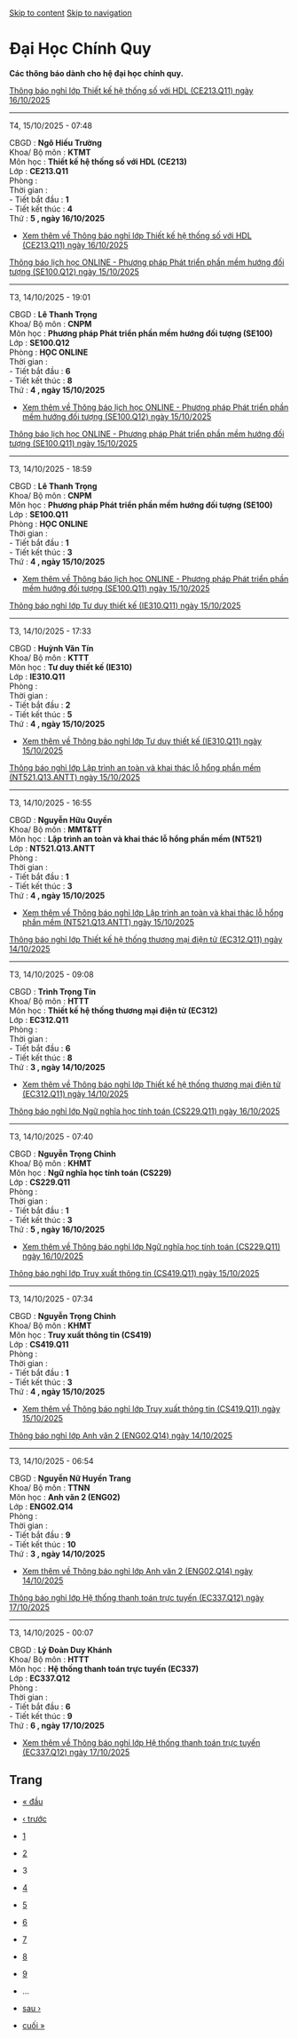 [Skip to content](https://daa.uit.edu.vn/thongbaochinhquy?page=2#main)
 [Skip to navigation](https://daa.uit.edu.vn/thongbaochinhquy?page=2#main-nav)

Đại Học Chính Quy
=================

**Các thông báo dành cho hệ đại học chính quy.**

[Thông báo nghỉ lớp Thiết kế hệ thống số với HDL (CE213.Q11) ngày 16/10/2025](https://daa.uit.edu.vn/node/36747)

-----------------------------------------------------------------------------------------------------------------

T4, 15/10/2025 - 07:48

CBGD : **Ngô Hiếu Trường**  
Khoa/ Bộ môn : **KTMT**  
Môn học : **Thiết kế hệ thống số với HDL (CE213)**  
Lớp : **CE213.Q11**  
Phòng :  
Thời gian :  
\- Tiết bắt đầu : **1**  
\- Tiết kết thúc : **4**  
Thứ : **5 , ngày 16/10/2025**

*   [Xem thêm về Thông báo nghỉ lớp Thiết kế hệ thống số với HDL (CE213.Q11) ngày 16/10/2025](https://daa.uit.edu.vn/node/36747 "Thông báo nghỉ lớp Thiết kế hệ thống số với HDL (CE213.Q11) ngày 16/10/2025")
    

[Thông báo lịch học ONLINE - Phương pháp Phát triển phần mềm hướng đối tượng (SE100.Q12) ngày 15/10/2025](https://daa.uit.edu.vn/node/36746)

---------------------------------------------------------------------------------------------------------------------------------------------

T3, 14/10/2025 - 19:01

CBGD : **Lê Thanh Trọng**  
Khoa/ Bộ môn : **CNPM**  
Môn học : **Phương pháp Phát triển phần mềm hướng đối tượng (SE100)**  
Lớp : **SE100.Q12**  
Phòng : **HỌC ONLINE**  
Thời gian :  
\- Tiết bắt đầu : **6**  
\- Tiết kết thúc : **8**  
Thứ : **4 , ngày 15/10/2025**

*   [Xem thêm về Thông báo lịch học ONLINE - Phương pháp Phát triển phần mềm hướng đối tượng (SE100.Q12) ngày 15/10/2025](https://daa.uit.edu.vn/node/36746 "Thông báo lịch học ONLINE - Phương pháp Phát triển phần mềm hướng đối tượng (SE100.Q12) ngày 15/10/2025")
    

[Thông báo lịch học ONLINE - Phương pháp Phát triển phần mềm hướng đối tượng (SE100.Q11) ngày 15/10/2025](https://daa.uit.edu.vn/node/36745)

---------------------------------------------------------------------------------------------------------------------------------------------

T3, 14/10/2025 - 18:59

CBGD : **Lê Thanh Trọng**  
Khoa/ Bộ môn : **CNPM**  
Môn học : **Phương pháp Phát triển phần mềm hướng đối tượng (SE100)**  
Lớp : **SE100.Q11**  
Phòng : **HỌC ONLINE**  
Thời gian :  
\- Tiết bắt đầu : **1**  
\- Tiết kết thúc : **3**  
Thứ : **4 , ngày 15/10/2025**

*   [Xem thêm về Thông báo lịch học ONLINE - Phương pháp Phát triển phần mềm hướng đối tượng (SE100.Q11) ngày 15/10/2025](https://daa.uit.edu.vn/node/36745 "Thông báo lịch học ONLINE - Phương pháp Phát triển phần mềm hướng đối tượng (SE100.Q11) ngày 15/10/2025")
    

[Thông báo nghỉ lớp Tư duy thiết kế (IE310.Q11) ngày 15/10/2025](https://daa.uit.edu.vn/node/36744)

----------------------------------------------------------------------------------------------------

T3, 14/10/2025 - 17:33

CBGD : **Huỳnh Văn Tín**  
Khoa/ Bộ môn : **KTTT**  
Môn học : **Tư duy thiết kế (IE310)**  
Lớp : **IE310.Q11**  
Phòng :  
Thời gian :  
\- Tiết bắt đầu : **2**  
\- Tiết kết thúc : **5**  
Thứ : **4 , ngày 15/10/2025**

*   [Xem thêm về Thông báo nghỉ lớp Tư duy thiết kế (IE310.Q11) ngày 15/10/2025](https://daa.uit.edu.vn/node/36744 "Thông báo nghỉ lớp Tư duy thiết kế (IE310.Q11) ngày 15/10/2025")
    

[Thông báo nghỉ lớp Lập trình an toàn và khai thác lỗ hổng phần mềm (NT521.Q13.ANTT) ngày 15/10/2025](https://daa.uit.edu.vn/node/36743)

-----------------------------------------------------------------------------------------------------------------------------------------

T3, 14/10/2025 - 16:55

CBGD : **Nguyễn Hữu Quyền**  
Khoa/ Bộ môn : **MMT&TT**  
Môn học : **Lập trình an toàn và khai thác lỗ hổng phần mềm (NT521)**  
Lớp : **NT521.Q13.ANTT**  
Phòng :  
Thời gian :  
\- Tiết bắt đầu : **1**  
\- Tiết kết thúc : **3**  
Thứ : **4 , ngày 15/10/2025**

*   [Xem thêm về Thông báo nghỉ lớp Lập trình an toàn và khai thác lỗ hổng phần mềm (NT521.Q13.ANTT) ngày 15/10/2025](https://daa.uit.edu.vn/node/36743 "Thông báo nghỉ lớp Lập trình an toàn và khai thác lỗ hổng phần mềm (NT521.Q13.ANTT) ngày 15/10/2025")
    

[Thông báo nghỉ lớp Thiết kế hệ thống thương mại điện tử (EC312.Q11) ngày 14/10/2025](https://daa.uit.edu.vn/node/36742)

-------------------------------------------------------------------------------------------------------------------------

T3, 14/10/2025 - 09:08

CBGD : **Trình Trọng Tín**  
Khoa/ Bộ môn : **HTTT**  
Môn học : **Thiết kế hệ thống thương mại điện tử (EC312)**  
Lớp : **EC312.Q11**  
Phòng :  
Thời gian :  
\- Tiết bắt đầu : **6**  
\- Tiết kết thúc : **8**  
Thứ : **3 , ngày 14/10/2025**

*   [Xem thêm về Thông báo nghỉ lớp Thiết kế hệ thống thương mại điện tử (EC312.Q11) ngày 14/10/2025](https://daa.uit.edu.vn/node/36742 "Thông báo nghỉ lớp Thiết kế hệ thống thương mại điện tử (EC312.Q11) ngày 14/10/2025")
    

[Thông báo nghỉ lớp Ngữ nghĩa học tính toán (CS229.Q11) ngày 16/10/2025](https://daa.uit.edu.vn/node/36741)

------------------------------------------------------------------------------------------------------------

T3, 14/10/2025 - 07:40

CBGD : **Nguyễn Trọng Chỉnh**  
Khoa/ Bộ môn : **KHMT**  
Môn học : **Ngữ nghĩa học tính toán (CS229)**  
Lớp : **CS229.Q11**  
Phòng :  
Thời gian :  
\- Tiết bắt đầu : **1**  
\- Tiết kết thúc : **3**  
Thứ : **5 , ngày 16/10/2025**

*   [Xem thêm về Thông báo nghỉ lớp Ngữ nghĩa học tính toán (CS229.Q11) ngày 16/10/2025](https://daa.uit.edu.vn/node/36741 "Thông báo nghỉ lớp Ngữ nghĩa học tính toán (CS229.Q11) ngày 16/10/2025")
    

[Thông báo nghỉ lớp Truy xuất thông tin (CS419.Q11) ngày 15/10/2025](https://daa.uit.edu.vn/node/36740)

--------------------------------------------------------------------------------------------------------

T3, 14/10/2025 - 07:34

CBGD : **Nguyễn Trọng Chỉnh**  
Khoa/ Bộ môn : **KHMT**  
Môn học : **Truy xuất thông tin (CS419)**  
Lớp : **CS419.Q11**  
Phòng :  
Thời gian :  
\- Tiết bắt đầu : **1**  
\- Tiết kết thúc : **3**  
Thứ : **4 , ngày 15/10/2025**

*   [Xem thêm về Thông báo nghỉ lớp Truy xuất thông tin (CS419.Q11) ngày 15/10/2025](https://daa.uit.edu.vn/node/36740 "Thông báo nghỉ lớp Truy xuất thông tin (CS419.Q11) ngày 15/10/2025")
    

[Thông báo nghỉ lớp Anh văn 2 (ENG02.Q14) ngày 14/10/2025](https://daa.uit.edu.vn/node/36739)

----------------------------------------------------------------------------------------------

T3, 14/10/2025 - 06:54

CBGD : **Nguyễn Nữ Huyền Trang**  
Khoa/ Bộ môn : **TTNN**  
Môn học : **Anh văn 2 (ENG02)**  
Lớp : **ENG02.Q14**  
Phòng :  
Thời gian :  
\- Tiết bắt đầu : **9**  
\- Tiết kết thúc : **10**  
Thứ : **3 , ngày 14/10/2025**

*   [Xem thêm về Thông báo nghỉ lớp Anh văn 2 (ENG02.Q14) ngày 14/10/2025](https://daa.uit.edu.vn/node/36739 "Thông báo nghỉ lớp Anh văn 2 (ENG02.Q14) ngày 14/10/2025")
    

[Thông báo nghỉ lớp Hệ thống thanh toán trực tuyến (EC337.Q12) ngày 17/10/2025](https://daa.uit.edu.vn/node/36738)

-------------------------------------------------------------------------------------------------------------------

T3, 14/10/2025 - 00:07

CBGD : **Lý Đoàn Duy Khánh**  
Khoa/ Bộ môn : **HTTT**  
Môn học : **Hệ thống thanh toán trực tuyến (EC337)**  
Lớp : **EC337.Q12**  
Phòng :  
Thời gian :  
\- Tiết bắt đầu : **6**  
\- Tiết kết thúc : **9**  
Thứ : **6 , ngày 17/10/2025**

*   [Xem thêm về Thông báo nghỉ lớp Hệ thống thanh toán trực tuyến (EC337.Q12) ngày 17/10/2025](https://daa.uit.edu.vn/node/36738 "Thông báo nghỉ lớp Hệ thống thanh toán trực tuyến (EC337.Q12) ngày 17/10/2025")
    

Trang
-----

*   [« đầu](https://daa.uit.edu.vn/thongbaochinhquy "Đến trang đầu tiên")
    
*   [‹ trước](https://daa.uit.edu.vn/thongbaochinhquy?page=1 "Đến trang kế trước")
    
*   [1](https://daa.uit.edu.vn/thongbaochinhquy "Đến trang 1")
    
*   [2](https://daa.uit.edu.vn/thongbaochinhquy?page=1 "Đến trang 2")
    
*   3
*   [4](https://daa.uit.edu.vn/thongbaochinhquy?page=3 "Đến trang 4")
    
*   [5](https://daa.uit.edu.vn/thongbaochinhquy?page=4 "Đến trang 5")
    
*   [6](https://daa.uit.edu.vn/thongbaochinhquy?page=5 "Đến trang 6")
    
*   [7](https://daa.uit.edu.vn/thongbaochinhquy?page=6 "Đến trang 7")
    
*   [8](https://daa.uit.edu.vn/thongbaochinhquy?page=7 "Đến trang 8")
    
*   [9](https://daa.uit.edu.vn/thongbaochinhquy?page=8 "Đến trang 9")
    
*   …
*   [sau ›](https://daa.uit.edu.vn/thongbaochinhquy?page=3 "Đến trang kế sau")
    
*   [cuối »](https://daa.uit.edu.vn/thongbaochinhquy?page=1907 "Đến trang cuối cùng")